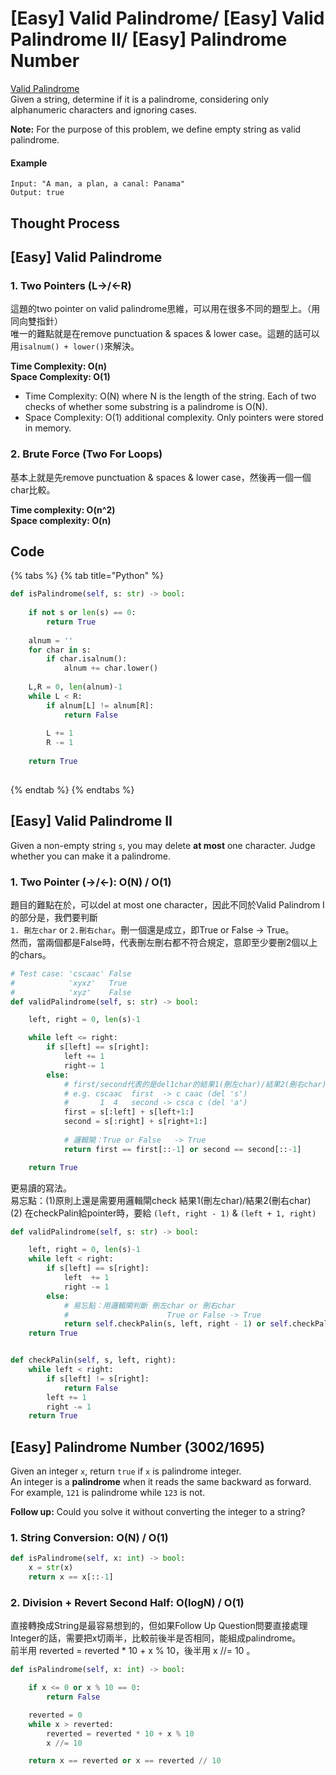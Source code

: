 # \[Easy\] Valid Palindrome/ \[Easy\] Valid Palindrome II/ \[Easy\] Palindrome Number

[Valid Palindrome](https://leetcode.com/problems/valid-palindrome/)  
Given a string, determine if it is a palindrome, considering only alphanumeric characters and ignoring cases.

**Note:** For the purpose of this problem, we define empty string as valid palindrome.  


#### Example

```text
Input: "A man, a plan, a canal: Panama"
Output: true
```

## Thought Process

## \[Easy\] Valid Palindrome

### 1. Two Pointers \(L-&gt;/&lt;-R\)

這題的two pointer on valid palindrome思維，可以用在很多不同的題型上。（用同向雙指針）  
唯一的難點就是在remove punctuation & spaces & lower case。這題的話可以用`isalnum() + lower()`來解決。

**Time Complexity: O\(n\)  
Space Complexity: O\(1\)**

* Time Complexity: O\(N\) where N is the length of the string. Each of two checks of whether some substring is a palindrome is O\(N\).
* Space Complexity: O\(1\) additional complexity. Only pointers were stored in memory.

### **2. Brute Force \(Two For Loops\)**

基本上就是先remove punctuation & spaces & lower case，然後再一個一個char比較。

**Time complexity: O\(n^2\)  
Space complexity: O\(n\)**

## Code

{% tabs %}
{% tab title="Python" %}
```python
def isPalindrome(self, s: str) -> bool:
    
    if not s or len(s) == 0:
        return True
        
    alnum = ''
    for char in s:
        if char.isalnum():
            alnum += char.lower()
         
    L,R = 0, len(alnum)-1   
    while L < R:
        if alnum[L] != alnum[R]:
            return False
    
        L += 1
        R -= 1
    
    return True
    
```
{% endtab %}
{% endtabs %}

## \[Easy\] Valid Palindrome II 

Given a non-empty string `s`, you may delete **at most** one character. Judge whether you can make it a palindrome.

### 1. Two Pointer \(-&gt;/&lt;-\): O\(N\) / O\(1\)

題目的難點在於，可以del at most one character，因此不同於Valid Palindrom I 的部分是，我們要判斷  
`1. 刪左char` or `2.刪右char`。刪一個還是成立，即True or False -&gt; True。  
然而，當兩個都是False時，代表刪左刪右都不符合規定，意即至少要刪2個以上的chars。 

```python
# Test case: 'cscaac' False
#            'xyxz'   True
#            'xyz'    False
def validPalindrome(self, s: str) -> bool:

    left, right = 0, len(s)-1

    while left <= right:
        if s[left] == s[right]:
            left += 1
            right-= 1
        else: 
            # first/second代表的是del1char的結果1(刪左char)/結果2(刪右char)
            # e.g. cscaac  first  -> c caac (del 's')
            #       1  4   second -> csca c (del 'a')
            first = s[:left] + s[left+1:]      
            second = s[:right] + s[right+1:]
            
            # 邏輯閘：True or False   -> True
            return first == first[::-1] or second == second[::-1]

    return True
```

更易讀的寫法。  
易忘點：\(1\)原則上還是需要用邏輯閘check 結果1\(刪左char\)/結果2\(刪右char\)  
\(2\) 在checkPalin給pointer時，要給 `(left, right - 1)`  & `(left + 1, right)`

```python
def validPalindrome(self, s: str) -> bool:

    left, right = 0, len(s)-1 
    while left < right: 
        if s[left] == s[right]:
            left  += 1
            right -= 1
        else:
            # 易忘點：用邏輯閘判斷 刪左char or 刪右char
            #                      True or False -> True
            return self.checkPalin(s, left, right - 1) or self.checkPalin(s, left + 1, right)
    return True    


def checkPalin(self, s, left, right):
    while left < right:
        if s[left] != s[right]:
            return False
        left += 1
        right -= 1
    return True
```

## \[Easy\] Palindrome Number \(3002/1695\)

Given an integer `x`, return `true` if `x` is palindrome integer.  
An integer is a **palindrome** when it reads the same backward as forward. For example, `121` is palindrome while `123` is not.

**Follow up:** Could you solve it without converting the integer to a string?

### 1. String Conversion: O\(N\) / O\(1\)

```python
def isPalindrome(self, x: int) -> bool:
    x = str(x)
    return x == x[::-1]
```

### 2. Division + Revert Second Half: O\(logN\) / O\(1\)

直接轉換成String是最容易想到的，但如果Follow Up Question問要直接處理Integer的話，需要把x切兩半，比較前後半是否相同，能組成palindrome。  
前半用 reverted = reverted \* 10 + x % 10，後半用 x //= 10 。

```python
def isPalindrome(self, x: int) -> bool:

    if x <= 0 or x % 10 == 0:
        return False

    reverted = 0
    while x > reverted:
        reverted = reverted * 10 + x % 10
        x //= 10

    return x == reverted or x == reverted // 10
```


